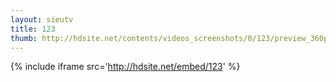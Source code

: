 ```yaml
---
layout: sieutv
title: 123
thumb: http://hdsite.net/contents/videos_screenshots/0/123/preview_360p.mp4.jpg
---
```

{% include iframe src='http://hdsite.net/embed/123' %}
 
